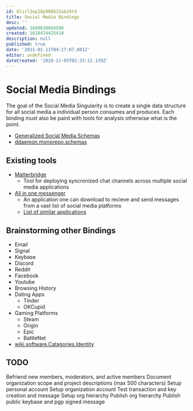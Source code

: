 ```yaml
---
id: 6lsrl3xp18p988b32ab24td
title: Social Media Bindings
desc: ''
updated: 1640630666580
created: 1628474425410
description: null
published: true
date: '2021-01-11T04:17:07.001Z'
editor: undefined
dateCreated: '2020-11-05T02:33:12.139Z'
---
```


# Social Media Bindings

The goal of the Social Media Singularity is to create a single data structure for all social media a individual person consumes and produces. Each binding must also be paird with tools for analysis otherwise what is the point.

* [Generalized Social Media Schemas](/dentropydaemon/social-media-singularity/bindings/schemas)
* [ddaemon.monorepo.schemas](ddaemon%20webapp%20schemas)

## Existing tools

* [Matterbridge](https://github.com/42wim/matterbridge)
  * Tool for deploying syncronized chat channels across multiple social media applications
* [All in one messenger](https://allinone.im/)
  * An application one can download to recieve and send messages from a vast list of social media platforms
  * [List of similar applications](https://alternativeto.net/software/all-in-one-messenger/)

## Brainstorming other Bindings

* Email
* Signal
* Keybase
* Discord
* Reddit
* Facebook
* Youtube
* Browsing History
* Dating Apps
  * Tinder
  * OKCupid
* Gaming Platforms
  * Steam 
  * Origin
  * Epic
  * BattleNet
* [wiki.software.Catagories.Identity](../../../../MyDendronExistence/swarmio/Swarmio%20Research/Identity.md)

## TODO 

Befriend new members, moderators, and active members
Document organization scope and project descriptions (max 500 characters)
Setup personal account
Setup organization account
Test transaction and key creation and message
Setup org hierarchy
Publish org hierarchy
Publish public keybase and pgp signed message
